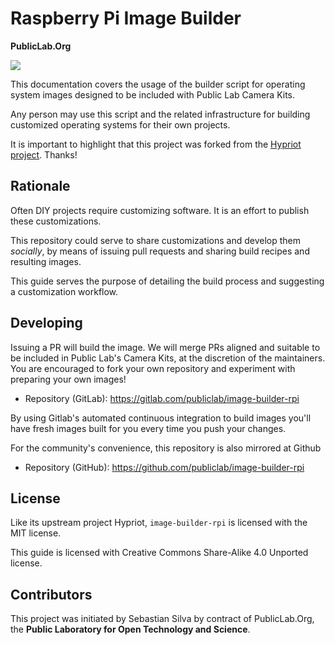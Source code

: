 # Raspberry Pi Image Builder

**PublicLab.Org**

![](publiclab.svg)

This documentation covers the usage of the builder script for operating system images designed to be included with Public Lab Camera Kits.

Any person may use this script and the related infrastructure for building customized operating systems for their own projects.

It is important to highlight that this project was forked from the [Hypriot project](https://github.com/hypriot/image-builder-rpi). Thanks!

## Rationale

Often DIY projects require customizing software. It is an effort to publish these customizations.

This repository could serve to share customizations and develop them *socially*, by means of issuing pull requests and sharing build recipes and resulting images.

This guide serves the purpose of detailing the build process and suggesting a customization workflow.

## Developing

Issuing a PR will build the image. We will merge PRs aligned and suitable to be included in Public Lab's Camera Kits, at the discretion of the maintainers. You are encouraged to fork your own repository and experiment with preparing your own images!

- Repository (GitLab): https://gitlab.com/publiclab/image-builder-rpi

By using Gitlab's automated continuous integration to build images you'll have fresh images built for you every time you push your changes.

For the community's convenience, this repository is also mirrored at Github

- Repository (GitHub): https://github.com/publiclab/image-builder-rpi

## License

Like its upstream project Hypriot, `image-builder-rpi` is licensed with the MIT license. 

This guide is licensed with Creative Commons Share-Alike 4.0 Unported license.

## Contributors

This project was initiated by Sebastian Silva by contract of PublicLab.Org, the **Public Laboratory for Open Technology and Science**.
